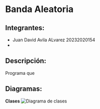 # Banda Aleatoria

## Integrantes:
- Juan David Avila ALvarez 20232020154
- 

## Descripción:

Programa que

## Diagramas:
__Clases__
![Diagrama de clases](out/clases.png)